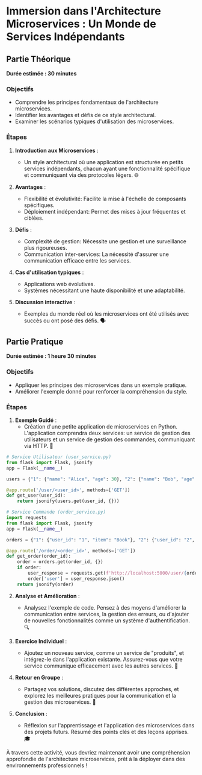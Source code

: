 # Immersion dans l'Architecture Microservices : Un Monde de Services Indépendants

## Partie Théorique
**Durée estimée : 30 minutes**

### Objectifs
- Comprendre les principes fondamentaux de l'architecture microservices.
- Identifier les avantages et défis de ce style architectural.
- Examiner les scénarios typiques d'utilisation des microservices.

### Étapes

1. **Introduction aux Microservices** :
   - Un style architectural où une application est structurée en petits services indépendants, chacun ayant une fonctionnalité spécifique et communiquant via des protocoles légers. 🌐

2. **Avantages** :
   - Flexibilité et évolutivité: Facilite la mise à l'échelle de composants spécifiques.
   - Déploiement indépendant: Permet des mises à jour fréquentes et ciblées.

3. **Défis** :
   - Complexité de gestion: Nécessite une gestion et une surveillance plus rigoureuses.
   - Communication inter-services: La nécessité d'assurer une communication efficace entre les services.

4. **Cas d'utilisation typiques** :
   - Applications web évolutives.
   - Systèmes nécessitant une haute disponibilité et une adaptabilité.

5. **Discussion interactive** :
   - Exemples du monde réel où les microservices ont été utilisés avec succès ou ont posé des défis. 🗣️

## Partie Pratique
**Durée estimée : 1 heure 30 minutes**

### Objectifs
- Appliquer les principes des microservices dans un exemple pratique.
- Améliorer l'exemple donné pour renforcer la compréhension du style.

### Étapes

1. **Exemple Guidé** :
   - Création d'une petite application de microservices en Python. L'application comprendra deux services: un service de gestion des utilisateurs et un service de gestion des commandes, communiquant via HTTP. 🐍

```python
# Service Utilisateur (user_service.py)
from flask import Flask, jsonify
app = Flask(__name__)

users = {"1": {"name": "Alice", "age": 30}, "2": {"name": "Bob", "age": 25}}

@app.route('/user/<user_id>', methods=['GET'])
def get_user(user_id):
    return jsonify(users.get(user_id, {}))

# Service Commande (order_service.py)
import requests
from flask import Flask, jsonify
app = Flask(__name__)

orders = {"1": {"user_id": "1", "item": "Book"}, "2": {"user_id": "2", "item": "Pen"}}

@app.route('/order/<order_id>', methods=['GET'])
def get_order(order_id):
    order = orders.get(order_id, {})
    if order:
        user_response = requests.get(f'http://localhost:5000/user/{order["user_id"]}')
        order['user'] = user_response.json()
    return jsonify(order)
```

2. **Analyse et Amélioration** :
   - Analysez l'exemple de code. Pensez à des moyens d'améliorer la communication entre services, la gestion des erreurs, ou d'ajouter de nouvelles fonctionnalités comme un système d'authentification. 🔍

3. **Exercice Individuel** :
   - Ajoutez un nouveau service, comme un service de "produits", et intégrez-le dans l'application existante. Assurez-vous que votre service communique efficacement avec les autres services. 🚀

4. **Retour en Groupe** :
   - Partagez vos solutions, discutez des différentes approches, et explorez les meilleures pratiques pour la communication et la gestion des microservices. 🤔

5. **Conclusion** :
   - Réflexion sur l'apprentissage et l'application des microservices dans des projets futurs. Résumé des points clés et des leçons apprises. 🎓

À travers cette activité, vous devriez maintenant avoir une compréhension approfondie de l'architecture microservices, prêt à la déployer dans des environnements professionnels !